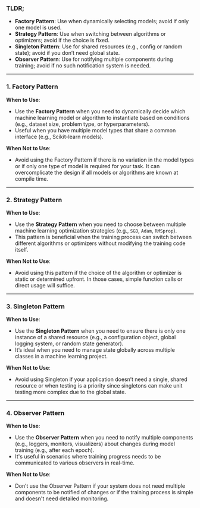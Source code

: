 ### TLDR;
- **Factory Pattern**: Use when dynamically selecting models; avoid if only one model is used.
- **Strategy Pattern**: Use when switching between algorithms or optimizers; avoid if the choice is fixed.
- **Singleton Pattern**: Use for shared resources (e.g., config or random state); avoid if you don’t need global state.
- **Observer Pattern**: Use for notifying multiple components during training; avoid if no such notification system is needed.

---

### 1. **Factory Pattern**

**When to Use**:
- Use the **Factory Pattern** when you need to dynamically decide which machine learning model or algorithm to instantiate based on conditions (e.g., dataset size, problem type, or hyperparameters).
- Useful when you have multiple model types that share a common interface (e.g., Scikit-learn models).

**When Not to Use**:
- Avoid using the Factory Pattern if there is no variation in the model types or if only one type of model is required for your task. It can overcomplicate the design if all models or algorithms are known at compile time.

---

### 2. **Strategy Pattern**

**When to Use**:
- Use the **Strategy Pattern** when you need to choose between multiple machine learning optimization strategies (e.g., `SGD`, `Adam`, `RMSprop`).
- This pattern is beneficial when the training process can switch between different algorithms or optimizers without modifying the training code itself.

**When Not to Use**:
- Avoid using this pattern if the choice of the algorithm or optimizer is static or determined upfront. In those cases, simple function calls or direct usage will suffice.


---

### 3. **Singleton Pattern**

**When to Use**:
- Use the **Singleton Pattern** when you need to ensure there is only one instance of a shared resource (e.g., a configuration object, global logging system, or random state generator).
- It’s ideal when you need to manage state globally across multiple classes in a machine learning project.

**When Not to Use**:
- Avoid using Singleton if your application doesn’t need a single, shared resource or when testing is a priority since singletons can make unit testing more complex due to the global state.

---

### 4. **Observer Pattern**

**When to Use**:
- Use the **Observer Pattern** when you need to notify multiple components (e.g., loggers, monitors, visualizers) about changes during model training (e.g., after each epoch).
- It's useful in scenarios where training progress needs to be communicated to various observers in real-time.

**When Not to Use**:
- Don’t use the Observer Pattern if your system does not need multiple components to be notified of changes or if the training process is simple and doesn't need detailed monitoring.


